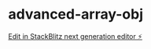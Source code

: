 # advanced-array-obj

[Edit in StackBlitz next generation editor ⚡️](https://stackblitz.com/~/github.com/Ashwanth2310/advanced-array-obj)